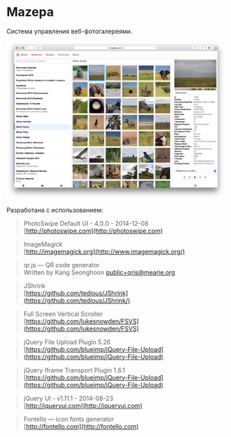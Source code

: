 # Mazepa

Система управления веб-фотогалереями. 

![Как это выглядит](https://raw.githubusercontent.com/latur/Mazepa/master/static/img/demo.jpg)

Разработана с использованием:

 > PhotoSwipe Default UI - 4.0.0 - 2014-12-08 <br>
   [http://photoswipe.com](http://photoswipe.com)

 > ImageMagick <br>
   [http://imagemagick.org](http://www.imagemagick.org/)

 > qr.js — QR code generator <br>
   Written by Kang Seonghoon <public+qrjs@mearie.org>

 > JShrink <br>
   [https://github.com/tedious/JShrink](https://github.com/tedious/JShrink/)

 > Full Screen Vertical Scroller <br>
   [https://github.com/lukesnowden/FSVS](https://github.com/lukesnowden/FSVS)

 > jQuery File Upload Plugin 5.26 <br>
   [https://github.com/blueimp/jQuery-File-Upload](https://github.com/blueimp/jQuery-File-Upload)

 > jQuery Iframe Transport Plugin 1.6.1 <br>
   [https://github.com/blueimp/jQuery-File-Upload](https://github.com/blueimp/jQuery-File-Upload)

 > jQuery UI - v1.11.1 - 2014-08-23 <br>
   [http://jqueryui.com](http://jqueryui.com)

 > Fontello — icon fonts generator <br>
   [http://fontello.com](http://fontello.com)
